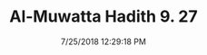 ---
title        : "Al-Muwatta Hadith 9. 27"
date         : 7/25/2018 12:29:18 PM
draft        : false
type         : "hadith"
layout       : "hadith"
BookCode     : "AMH"
VolumeNumber : "9"
HadithNumber : "27"
categories  :  ["Prayer, Shortening - Voluntary Prayers while Traveling, by Day and at Night, and Praying on a Riding Beast"]
---
